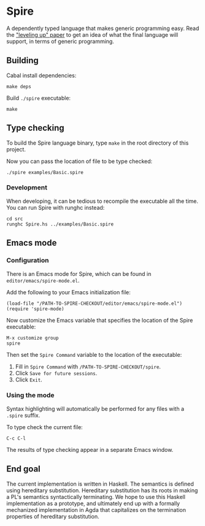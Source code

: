 <!-- -*- markdown -*- -->
Spire
=====

A dependently typed language that makes generic programming easy. Read the
["leveling up" paper](https://github.com/larrytheliquid/leveling-up)
to get an idea of what the  final language will support, in terms of
generic programming.

Building
--------

Cabal install dependencies:

```
make deps
```

Build `./spire` executable:

```
make
```

Type checking
-------------

To build the Spire language binary, type `make` in the root directory of this project.

Now you can pass the location of file to be type checked:

```
./spire examples/Basic.spire
```

### Development

When developing, it can be tedious to recompile the executable all the time. You can run Spire with runghc instead:

```
cd src
runghc Spire.hs ../examples/Basic.spire 
````

Emacs mode
----------

### Configuration

There is an Emacs mode for Spire, which can be found in `editor/emacs/spire-mode.el`.

Add the following to your Emacs initialization file:

```
(load-file "/PATH-TO-SPIRE-CHECKOUT/editor/emacs/spire-mode.el")
(require 'spire-mode)
```

Now customize the Emacs variable that specifies the location of the Spire executable:

```
M-x customize group
spire
```

Then set the `Spire Command` variable to the location of the executable:

1. Fill in `Spire Command` with `/PATH-TO-SPIRE-CHECKOUT/spire`.
2. Click `Save for future sessions`.
3. Click `Exit`.

### Using the mode

Syntax highlighting will automatically be performed for any files with a `.spire` suffix.

To type check the current file:

```
C-c C-l
```

The results of type checking appear in a separate Emacs window.

End goal
--------

The current implementation is written in Haskell. The semantics is defined
using hereditary substitution. Hereditary substitution has its
roots in making a PL's semantics syntactically terminating. We hope
to use this Haskell implementation as a prototype, and ultimately end
up with a formally mechanized implementation in Agda that capitalizes
on the termination properties of hereditary substitution.
